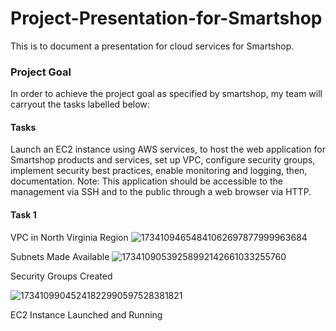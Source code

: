 # Project-Presentation-for-Smartshop
This is to document a presentation for cloud services for Smartshop.
### Project Goal
In order to achieve the project goal as specified by smartshop, my team will carryout the tasks labelled below:
#### Tasks
Launch an EC2 instance using AWS services, to host the web application for Smartshop products and services, set up VPC, configure security groups, implement security best practices, enable monitoring and logging, then, documentation.
Note: This application should be accessible to the management via SSH and to the public through a web browser via HTTP. 
#### Task 1

VPC in North Virginia Region
![17341094654841062697877999963684](https://github.com/user-attachments/assets/10b2913e-2453-4765-a2d8-3ed91afdec19)

 Subnets Made Available 
 ![17341090539258992142661033255760](https://github.com/user-attachments/assets/7e5d4398-ea98-4e27-8e93-2c18858e7dcd)

  Security Groups Created
  
![17341099045241822990597528381821](https://github.com/user-attachments/assets/ec2e732c-6fc5-4250-b0e2-edebc05d806c)

EC2 Instance Launched and Running 

